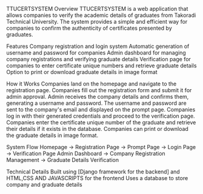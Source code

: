 TTUCERTSYSTEM
Overview
TTUCERTSYSTEM is a web application that allows companies to verify the academic details of graduates from Takoradi Technical University. The system provides a simple and efficient way for companies to confirm the authenticity of certificates presented by graduates.

Features
Company registration and login system
Automatic generation of username and password for companies
Admin dashboard for managing company registrations and verifying graduate details
Verification page for companies to enter certificate unique numbers and retrieve graduate 
details
Option to print or download graduate details in image format

How it Works
Companies land on the homepage and navigate to the registration page.
Companies fill out the registration form and submit it for admin approval.
Admin receives the company details and confirms them, generating a username and password.
The username and password are sent to the company's email and displayed on the prompt page.
Companies log in with their generated credentials and proceed to the verification page.
Companies enter the certificate unique number of the graduate and retrieve their details if it exists in the database.
Companies can print or download the graduate details in image format.

System Flow
Homepage → Registration Page → Prompt Page → Login Page → Verification Page
Admin Dashboard → Company Registration Management → Graduate Details Verification

Technical Details
Built using [Django framework for the backend] and HTML,CSS AND JAVASCRIPTS for the frontend
Uses a database to store company and graduate details